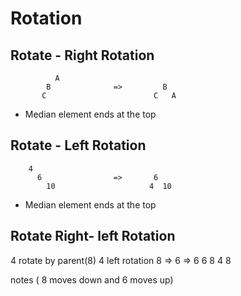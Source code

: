 # Rotation

## Rotate - Right Rotation

              A
            B              =>         B
           C                        C   A

* Median element ends at the top

## Rotate - Left Rotation

        4 
          6                =>       6
            10                     4  10

* Median element ends at the top

## Rotate  Right- left Rotation

  4       rotate by parent(8)      4             left rotation
    8     =>                         6        =>             6
  6                                    8                    4   8

  notes ( 8 moves down and 6 moves up)